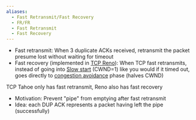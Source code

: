```yaml
---
aliases:
  - Fast Retransmit/Fast Recovery
  - FR/FR
  - Fast Retransmit
  - Fast Recovery
---
```

- Fast retransmit: When 3 duplicate ACKs received, retransmit the packet presume lost without waiting for timeout
- Fast recovery (implemented in [TCP Reno](TCP%20Variants.md#Reno)): When TCP fast retransmits, instead of going into [Slow start](Congestion/Slow%20start.md) (CWND=1) like you would if it timed out, goes directly to [congestion avoidance](Congestion%20Avoidance) phase (halves CWND)

TCP Tahoe only has fast retransmit, Reno also has fast recovery

- Motivation: Prevent "pipe" from emptying after fast retransmit
- Idea: each DUP ACK represents a packet having left the pipe (successfully)
